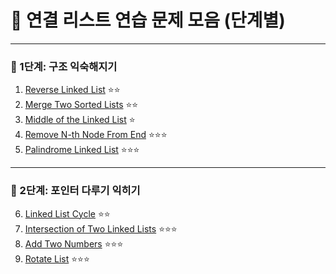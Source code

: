 
# 📘 연결 리스트 연습 문제 모음 (단계별)

---

### 🔰 1단계: 구조 익숙해지기
1. [Reverse Linked List](https://leetcode.com/problems/reverse-linked-list/) ⭐⭐  
2. [Merge Two Sorted Lists](https://leetcode.com/problems/merge-two-sorted-lists/) ⭐⭐  
3. [Middle of the Linked List](https://leetcode.com/problems/middle-of-the-linked-list/) ⭐  
4. [Remove N-th Node From End](https://leetcode.com/problems/remove-nth-node-from-end-of-list/) ⭐⭐⭐  
5. [Palindrome Linked List](https://leetcode.com/problems/palindrome-linked-list/) ⭐⭐⭐  

---

### 🔁 2단계: 포인터 다루기 익히기
6. [Linked List Cycle](https://leetcode.com/problems/linked-list-cycle/) ⭐⭐  
7. [Intersection of Two Linked Lists](https://leetcode.com/problems/intersection-of-two-linked-lists/) ⭐⭐⭐  
8. [Add Two Numbers](https://leetcode.com/problems/add-two-numbers/) ⭐⭐⭐  
9. [Rotate List](https://leetcode.com/problems/rotate-list/) ⭐⭐⭐  
